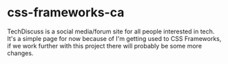 # css-frameworks-ca

TechDiscuss is a social media/forum site for all people interested in tech. It's a simple page for now because of I'm getting used to CSS Frameworks, if we work further with this project there will probably be some more changes.
